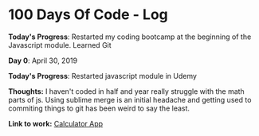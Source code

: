 # 100 Days Of Code - Log


**Today's Progress**: Restarted my coding bootcamp at the beginning of the Javascript module.  Learned Git

**Day 0**: April 30, 2019

**Today's Progress**: Restarted javascript module in Udemy

**Thoughts:** I haven't coded in half and year really struggle with the math parts of js.  Using sublime merge is an initial headache and getting used to commiting things to git has been weird to say the least.

**Link to work:** [Calculator App](http://www.example.com)